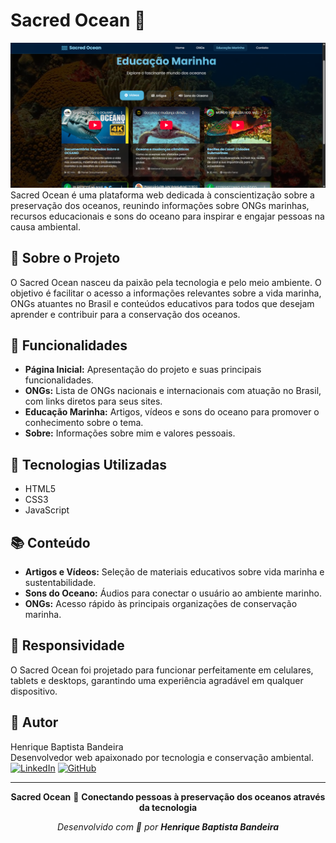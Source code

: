 # Sacred Ocean 🐋
![Sacred Ocean Preview](./preview-sacred-ocean.png) <br>
Sacred Ocean é uma plataforma web dedicada à conscientização sobre a preservação dos oceanos, reunindo informações sobre ONGs marinhas, recursos educacionais e sons do oceano para inspirar e engajar pessoas na causa ambiental.

## 🚀 Sobre o Projeto

O Sacred Ocean nasceu da paixão pela tecnologia e pelo meio ambiente. O objetivo é facilitar o acesso a informações relevantes sobre a vida marinha, ONGs atuantes no Brasil e conteúdos educativos para todos que desejam aprender e contribuir para a conservação dos oceanos.

## 🐢 Funcionalidades

- **Página Inicial:** Apresentação do projeto e suas principais funcionalidades.
- **ONGs:** Lista de ONGs nacionais e internacionais com atuação no Brasil, com links diretos para seus sites.
- **Educação Marinha:** Artigos, vídeos e sons do oceano para promover o conhecimento sobre o tema.
- **Sobre:** Informações sobre mim e valores pessoais.

## 🎨 Tecnologias Utilizadas

- HTML5
- CSS3
- JavaScript


## 📚 Conteúdo

- **Artigos e Vídeos:** Seleção de materiais educativos sobre vida marinha e sustentabilidade.
- **Sons do Oceano:** Áudios para conectar o usuário ao ambiente marinho.
- **ONGs:** Acesso rápido às principais organizações de conservação marinha.

## 📱 Responsividade

O Sacred Ocean foi projetado para funcionar perfeitamente em celulares, tablets e desktops, garantindo uma experiência agradável em qualquer dispositivo.

## 👤 Autor

Henrique Baptista Bandeira  
Desenvolvedor web apaixonado por tecnologia e conservação ambiental.  <br>
[![LinkedIn](https://img.shields.io/badge/linkedin-0A66C2?style=for-the-badge&logo=linkedin&logoColor=white)](https://www.linkedin.com/in/henrique-baptista-bandeira)
[![GitHub](https://img.shields.io/badge/github-181717?style=for-the-badge&logo=github&logoColor=white)](https://github.com/SpyHenry)

---

<div align="center">

**Sacred Ocean** 🌊 **Conectando pessoas à preservação dos oceanos através da tecnologia**

*Desenvolvido com 💙 por **Henrique Baptista Bandeira***

</div>
